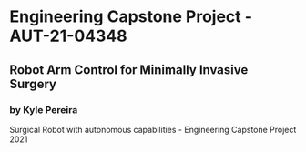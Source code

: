 # Engineering Capstone Project - AUT-21-04348
## Robot Arm Control for Minimally Invasive Surgery
### by Kyle Pereira

Surgical Robot with autonomous capabilities - Engineering Capstone Project 2021 
